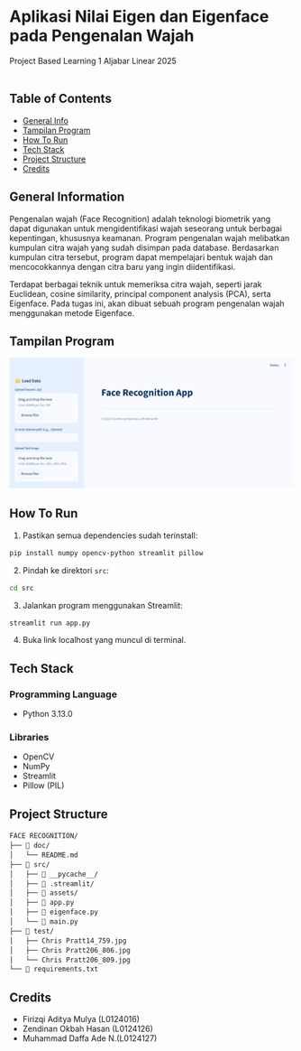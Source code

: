 # Aplikasi Nilai Eigen dan Eigenface pada Pengenalan Wajah
Project Based Learning 1 Aljabar Linear 2025  
<br/>

## Table of Contents
* [General Info](#general-information)
* [Tampilan Program](#tampilan-program)
* [How To Run](#how-to-run)
* [Tech Stack](#tech-stack)
* [Project Structure](#project-structure)
* [Credits](#credits)

## General Information
Pengenalan wajah (Face Recognition) adalah teknologi biometrik yang dapat digunakan untuk mengidentifikasi wajah seseorang untuk berbagai kepentingan, khususnya keamanan. Program pengenalan wajah melibatkan kumpulan citra wajah yang sudah disimpan pada database. Berdasarkan kumpulan citra tersebut, program dapat mempelajari bentuk wajah dan mencocokkannya dengan citra baru yang ingin diidentifikasi.

Terdapat berbagai teknik untuk memeriksa citra wajah, seperti jarak Euclidean, cosine similarity, principal component analysis (PCA), serta Eigenface. Pada tugas ini, akan dibuat sebuah program pengenalan wajah menggunakan metode Eigenface.

## Tampilan Program
![Main View](./src/assets/tampilanProgram.png)

## How To Run
1. Pastikan semua dependencies sudah terinstall:
```bash
pip install numpy opencv-python streamlit pillow
```

2. Pindah ke direktori `src`:
```bash
cd src
```

3. Jalankan program menggunakan Streamlit:
```bash
streamlit run app.py
```

4. Buka link localhost yang muncul di terminal.

## Tech Stack

### Programming Language
- Python 3.13.0

### Libraries
- OpenCV
- NumPy
- Streamlit
- Pillow (PIL)

## Project Structure
```bash
FACE RECOGNITION/
├── 📁 doc/
│   └── README.md
├── 📁 src/
│   ├── 📁 __pycache__/
│   ├── 📁 .streamlit/
│   ├── 📁 assets/
│   ├── 🐍 app.py
│   ├── 🐍 eigenface.py
│   └── 🐍 main.py
├── 📁 test/
│   ├── Chris Pratt14_759.jpg
│   ├── Chris Pratt206_806.jpg
│   └── Chris Pratt206_809.jpg
└── 📄 requirements.txt
```

## Credits
- Firizqi Aditya Mulya (L0124016)
- Zendinan Okbah Hasan (L0124126)
- Muhammad Daffa Ade N.(L0124127)
